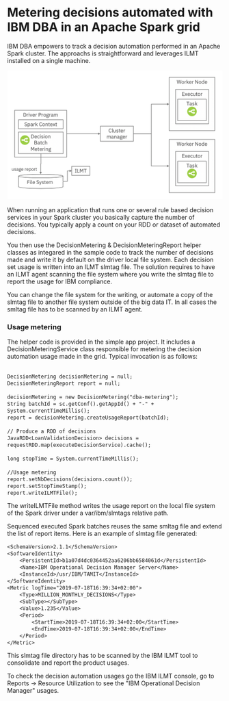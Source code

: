 # Metering decisions automated with IBM DBA in an Apache Spark grid

IBM DBA empowers to track a decision automation performed in an Apache Spark cluster. 
The approachs is straightforward and leverages ILMT installed on a single machine.

![Metering architecture](../docs/images/decision_metering_spark_1.png "Metering architecture")

When running an application that runs one or several rule based decision services in your Spark cluster you basically capture the number of decisions. You typically apply a count on your RDD or dataset of automated decisions.

You then use the DecisionMetering & DecisionMeteringReport helper classes as integared in the sample code to track the number of decisions made and write it by default on the driver local file system. Each decision set usage is written into an ILMT slmtag file.
The solution requires to have an ILMT agent scanning the file system where you write the slmtag file to report the usage for IBM compliance.

You can change the file system for the writing, or automate a copy of the slmtag file to another file system outside of the big data IT. In all cases the smltag file has to be scanned by an ILMT agent.

### Usage metering
The helper code is provided in the simple app project. It includes a DecisionMeteringService class responsible for metering the decision automation usage made in the grid.
Typical invocation is as follows:
```console

DecisionMetering decisionMetering = null;
DecisionMeteringReport report = null;

decisionMetering = new DecisionMetering("dba-metering");
String batchId = sc.getConf().getAppId() + "-" + System.currentTimeMillis();
report = decisionMetering.createUsageReport(batchId);
		
// Produce a RDD of decisions
JavaRDD<LoanValidationDecision> decisions = requestRDD.map(executeDecisionService).cache();

long stopTime = System.currentTimeMillis();

//Usage metering
report.setNbDecisions(decisions.count());
report.setStopTimeStamp();
report.writeILMTFile();
```
The writeILMTFile method writes the usage report on the local file system of the Spark driver under a var/ibm/slmtags relative path. 

Sequenced executed Spark batches reuses the same smltag file and extend the list of report items. Here is an example of slmtag file generated:

```console
<SchemaVersion>2.1.1</SchemaVersion>
<SoftwareIdentity>
	<PersistentId>b1a07d4dc0364452aa6206bb6584061d</PersistentId>
	<Name>IBM Operational Decision Manager Server</Name>
	<InstanceId>/usr/IBM/TAMIT</InstanceId>
</SoftwareIdentity>
<Metric logTime="2019-07-18T16:39:34+02:00">
	<Type>MILLION_MONTHLY_DECISIONS</Type>
	<SubType></SubType>
	<Value>1.235</Value>
	<Period>
		<StartTime>2019-07-18T16:39:34+02:00</StartTime>
		<EndTime>2019-07-18T16:39:34+02:00</EndTime>
	</Period>
</Metric>
```
This slmtag file directory has to be scanned by the IBM ILMT tool to consolidate and report the product usages.

To check the decision automation usages go the IBM ILMT console, go to Reports -> Resource Utilization to see the "IBM Operational Decision Manager" usages.
